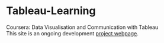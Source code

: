 # Tableau-Learning
Coursera: Data Visualisation and Communication with Tableau <br>
This site is an ongoing development [project webpage]([https://pages.github.com/](https://florallam.github.io/Tableau-Learning/)https://florallam.github.io/Tableau-Learning/).

